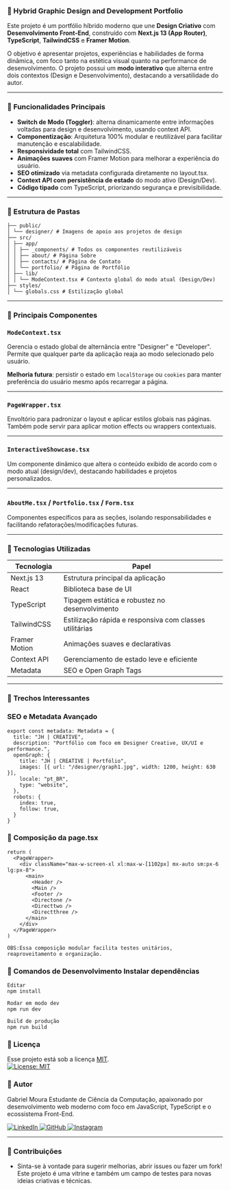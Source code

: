 ### 📌 Hybrid Graphic Design and Development Portfolio

Este projeto é um portfólio híbrido moderno que une **Design Criativo** com **Desenvolvimento Front-End**, construído com **Next.js 13 (App Router)**, **TypeScript**, **TailwindCSS** e **Framer Motion**.

O objetivo é apresentar projetos, experiências e habilidades de forma dinâmica, com foco tanto na estética visual quanto na performance de desenvolvimento. O projeto possui um **modo interativo** que alterna entre dois contextos (Design e Desenvolvimento), destacando a versatilidade do autor.

---

### 📌 Funcionalidades Principais

- **Switch de Modo (Toggler)**: alterna dinamicamente entre informações voltadas para design e desenvolvimento, usando context API.
- **Componentização**: Arquitetura 100% modular e reutilizável para facilitar manutenção e escalabilidade.
- **Responsividade total** com TailwindCSS.
- **Animações suaves** com Framer Motion para melhorar a experiência do usuário.
- **SEO otimizado** via metadata configurada diretamente no layout.tsx.
- **Context API com persistência de estado** do modo ativo (Design/Dev).
- **Código tipado** com TypeScript, priorizando segurança e previsibilidade.

---

### 📌 Estrutura de Pastas
````
├── public/
│ └── designer/ # Imagens de apoio aos projetos de design
├── src/
│ ├── app/
│ │ ├── _components/ # Todos os componentes reutilizáveis
│ │ ├── about/ # Página Sobre
│ │ ├── contacts/ # Página de Contato
│ │ └── portfolio/ # Página de Portfólio
│ ├── lib/
│ │ └── ModeContext.tsx # Contexto global do modo atual (Design/Dev)
├── styles/
│ └── globals.css # Estilização global
````

---

### 📌 Principais Componentes

### `ModeContext.tsx`
Gerencia o estado global de alternância entre "Designer" e "Developer". Permite que qualquer parte da aplicação reaja ao modo selecionado pelo usuário.

**Melhoria futura**: persistir o estado em `localStorage` ou `cookies` para manter preferência do usuário mesmo após recarregar a página.

---

### `PageWrapper.tsx`
Envoltório para padronizar o layout e aplicar estilos globais nas páginas. Também pode servir para aplicar motion effects ou wrappers contextuais.

---

### `InteractiveShowcase.tsx`
Um componente dinâmico que altera o conteúdo exibido de acordo com o modo atual (design/dev), destacando habilidades e projetos personalizados.

---

### `AboutMe.tsx` / `Portfolio.tsx` / `Form.tsx`
Componentes específicos para as seções, isolando responsabilidades e facilitando refatorações/modificações futuras.

---

### 📌 Tecnologias Utilizadas

| Tecnologia     | Papel                                                    |
|----------------|-----------------------------------------------------------|
| Next.js 13     | Estrutura principal da aplicação                          |
| React          | Biblioteca base de UI                                     |
| TypeScript     | Tipagem estática e robustez no desenvolvimento            |
| TailwindCSS    | Estilização rápida e responsiva com classes utilitárias   |
| Framer Motion  | Animações suaves e declarativas                           |
| Context API    | Gerenciamento de estado leve e eficiente                  |
| Metadata       | SEO e Open Graph Tags                                     |

---

### 📌 Trechos Interessantes

### SEO e Metadata Avançado

```
export const metadata: Metadata = {
  title: "JH | CREATIVE",
  description: "Portfólio com foco em Designer Creative, UX/UI e performance.",
  openGraph: {
    title: "JH | CREATIVE | Portfólio",
    images: [{ url: "/designer/graph1.jpg", width: 1200, height: 630 }],
    locale: "pt_BR",
    type: "website",
  },
  robots: {
    index: true,
    follow: true,
  }
}
```
### 📌 Composição da page.tsx 

```
return (
  <PageWrapper>
    <div className="max-w-screen-xl xl:max-w-[1102px] mx-auto sm:px-6 lg:px-8">
      <main>
        <Header />
        <Main />
        <Footer />
        <Directone />
        <Directtwo />
        <Directthree />
      </main>
    </div>
  </PageWrapper>
)

OBS:Essa composição modular facilita testes unitários, reaproveitamento e organização.
```
### 📌 Comandos de Desenvolvimento Instalar dependências
```
Editar
npm install

Rodar em modo dev
npm run dev

Build de produção
npm run build
```
### 📌 Licença


Esse projeto está sob a licença [MIT](./LICENSE).  
<a href="./LICENSE">
  <img alt="License: MIT" src="https://img.shields.io/badge/license-MIT-brightgreen.svg" />
</a>


### 📌 Autor

Gabriel Moura
Estudante de Ciência da Computação, apaixonado por desenvolvimento web moderno com foco em JavaScript, TypeScript e o ecossistema Front-End.

<p align="left">
  <a href="https://www.linkedin.com/in/gabrielmouradev/" target="_blank">
    <img src="https://img.shields.io/badge/LinkedIn-0A66C2?style=for-the-badge&logo=linkedin&logoColor=white" alt="LinkedIn">
  </a>
  <a href="https://github.com/G4brielMoura" target="_blank">
    <img src="https://img.shields.io/badge/GitHub-181717?style=for-the-badge&logo=github&logoColor=white" alt="GitHub">
  </a>
  <a href="https://www.instagram.com/gabrielmouradev/" target="_blank">
    <img src="https://img.shields.io/badge/Instagram-E4405F?style=for-the-badge&logo=instagram&logoColor=white" alt="Instagram">
  </a>
</p>

---

### 📌 Contribuições
* Sinta-se à vontade para sugerir melhorias, abrir issues ou fazer um fork! Este projeto é uma vitrine e também um campo de testes para novas ideias criativas e técnicas.

